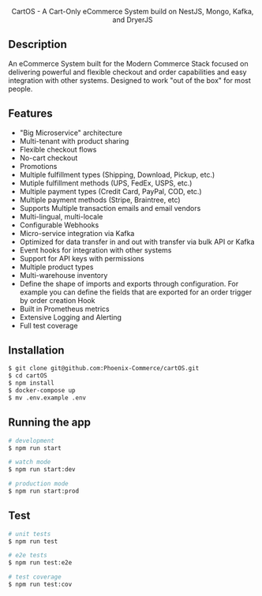 <p align="center">
CartOS - A Cart-Only eCommerce System build on NestJS, Mongo, Kafka, and DryerJS 
</p>

## Description

An eCommerce System built for the Modern Commerce Stack focused
on delivering powerful and flexible checkout and order capabilities and easy integration with other systems. Designed to work "out of the box" for most people.

## Features
* "Big Microservice" architecture
* Multi-tenant with product sharing
* Flexible checkout flows
* No-cart checkout
* Promotions
* Multiple fulfillment types (Shipping, Download, Pickup, etc.)
* Mutiple fulfillment methods (UPS, FedEx, USPS, etc.)
* Multiple payment types (Credit Card, PayPal, COD, etc.)
* Multiple payment methods (Stripe, Braintree, etc)
* Supports Multiple transaction emails and email vendors
* Multi-lingual, multi-locale
* Configurable Webhooks
* Micro-service integration via Kafka
* Optimized for data transfer in and out with transfer via bulk API or Kafka
* Event hooks for integration with other systems
* Support for API keys with permissions
* Multiple product types
* Multi-warehouse inventory
* Define the shape of imports and exports through configuration. For example you can define the fields that are exported for an order trigger by order creation Hook
* Built in Prometheus metrics
* Extensive Logging and Alerting
* Full test coverage

## Installation

```bash
$ git clone git@github.com:Phoenix-Commerce/cartOS.git
$ cd cartOS
$ npm install
$ docker-compose up
$ mv .env.example .env
```

## Running the app

```bash
# development
$ npm run start

# watch mode
$ npm run start:dev

# production mode
$ npm run start:prod
```

## Test

```bash
# unit tests
$ npm run test

# e2e tests
$ npm run test:e2e

# test coverage
$ npm run test:cov
```
